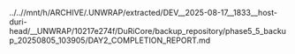 ../..//mnt/h/ARCHIVE/.UNWRAP/extracted/DEV__2025-08-17__1833__host-duri-head/__UNWRAP/10217e274f/DuRiCore/backup_repository/phase5_5_backup_20250805_103905/DAY2_COMPLETION_REPORT.md